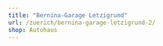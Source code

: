 ```yaml
---
title: "Bernina-Garage Letzigrund"
url: /zuerich/bernina-garage-letzigrund-2/
shop: Autohaus
---
```

